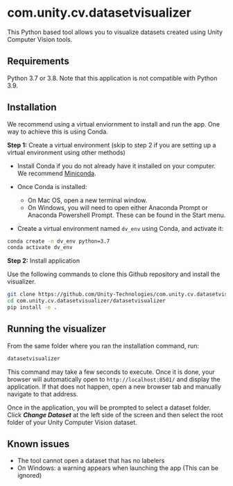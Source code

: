 # com.unity.cv.datasetvisualizer

This Python based tool allows you to visualize datasets created using Unity Computer Vision tools.

## Requirements
Python 3.7 or 3.8. Note that this application is not compatible with Python 3.9.

## Installation

We recommend using a virtual enviornment to install and run the app. One way to achieve this is using Conda.

**Step 1:** Create a virtual environment (skip to step 2 if you are setting up a virtual environment using other methods)

* Install Conda if you do not already have it installed on your computer. We recommend [Miniconda](https://docs.conda.io/en/latest/miniconda.html).

* Once Conda is installed: 
  * On Mac OS, open a new terminal window.
  * On Windows, you will need to open either Anaconda Prompt or Anaconda Powershell Prompt. These can be found in the Start menu.

* Create a virtual environment named `dv_env` using Conda, and activate it:

```bash
conda create -n dv_env python=3.7
conda activate dv_env
```
**Step 2:** Install application

Use the following commands to clone this Github repository and install the visualizer.

```bash
git clone https://github.com/Unity-Technologies/com.unity.cv.datasetvisualizer.git
cd com.unity.cv.datasetvisualizer/datasetvisualizer
pip install -e .
```

## Running the visualizer

From the same folder where you ran the installation command, run:

```bash
datasetvisualizer
```

This command may take a few seconds to execute. Once it is done, your browser will automatically open to `http://localhost:8501/` and display the application. If that does not happen, open a new browser tab and manually navigate to that address.

Once in the application, you will be prompted to select a dataset folder. Click ***Change Dataset*** at the left side of the screen and then select the root folder of your Unity Computer Vision dataset.

## Known issues

* The tool cannot open a dataset that has no labelers
* On Windows: a warning appears when launching the app (This can be ignored)
